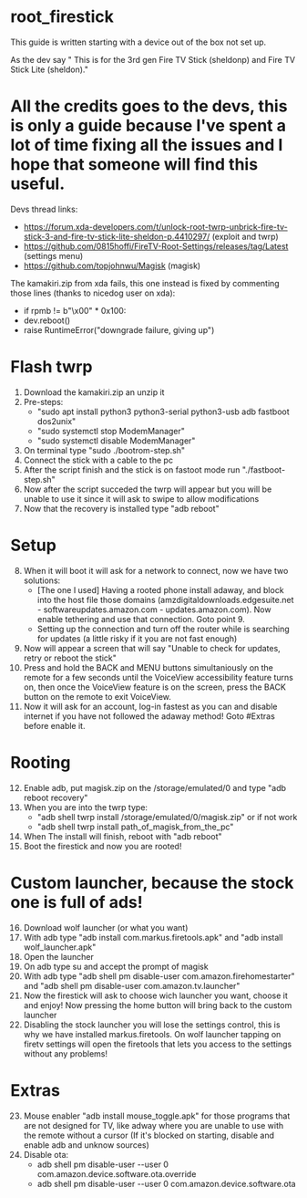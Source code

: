 # root_firestick
This guide is written starting with a device out of the box not set up.

As the dev say " This is for the 3rd gen Fire TV Stick (sheldonp) and Fire TV Stick Lite (sheldon)."

# All the credits goes to the devs, this is only a guide because I've spent a lot of time fixing all the issues and I hope that someone will find this useful.

Devs thread links:
-  https://forum.xda-developers.com/t/unlock-root-twrp-unbrick-fire-tv-stick-3-and-fire-tv-stick-lite-sheldon-p.4410297/ (exploit and twrp)
-  https://github.com/0815hoffi/FireTV-Root-Settings/releases/tag/Latest (settings menu)
-  https://github.com/topjohnwu/Magisk (magisk)

The kamakiri.zip from xda fails, this one instead is fixed by commenting those lines (thanks to nicedog user on xda):

 - if rpmb != b"\x00" * 0x100:
 - dev.reboot()
 - raise RuntimeError("downgrade failure, giving up")

# Flash twrp


1) Download the kamakiri.zip an unzip it
2) Pre-steps:
    - "sudo apt install python3 python3-serial python3-usb adb fastboot dos2unix"
    - "sudo systemctl stop ModemManager"
    - "sudo systemctl disable ModemManager"
3) On terminal type "sudo ./bootrom-step.sh"
4) Connect the stick with a cable to the pc
5) After the script finish and the stick is on fastoot mode run "./fastboot-step.sh"
6) Now after the script succeded the twrp will appear but you will be unable to use it since it will ask to swipe to allow modifications
7) Now that the recovery is installed type "adb reboot"


# Setup


8) When it will boot it will ask for a network to connect, now we have two solutions:
    - [The one I used] Having a rooted phone install adaway, and block into the host file those domains (amzdigitaldownloads.edgesuite.net - softwareupdates.amazon.com - updates.amazon.com). Now enable tethering and use that connection. Goto point 9.
    - Setting up the connection and turn off the router while is searching for updates (a little risky if it you are not fast enough)
9) Now will appear a screen that will say "Unable to check for updates, retry or reboot the stick"
10) Press and hold the BACK and MENU buttons simultaniously on the remote for a few seconds until the VoiceView accessibility feature turns on, then once the VoiceView feature is on the screen, press the BACK button on the remote to exit VoiceView.
11) Now it will ask for an account, log-in fastest as you can and disable internet if you have not followed the adaway method! Goto #Extras before enable it.


# Rooting


12) Enable adb, put magisk.zip on the /storage/emulated/0 and type "adb reboot recovery" 
13) When you are into the twrp type:
    - "adb shell twrp install /storage/emulated/0/magisk.zip" 
    or if not work
    - "adb shell twrp install path_of_magisk_from_the_pc"
14) When The install will finish, reboot with "adb reboot"
15) Boot the firestick and now you are rooted!


# Custom launcher, because the stock one is full of ads!

16) Download wolf launcher (or what you want)
17) With adb type "adb install com.markus.firetools.apk" and "adb install wolf_launcher.apk"
18) Open the launcher 
19) On adb type su and accept the prompt of magisk 
20) With adb type "adb shell pm disable-user com.amazon.firehomestarter" and "adb shell pm disable-user com.amazon.tv.launcher"
21) Now the firestick will ask to choose wich launcher you want, choose it and enjoy! Now pressing the home button will bring back to the custom launcher
22) Disabling the stock launcher you will lose the settings control, this is why we have installed markus.firetools. On wolf launcher tapping on firetv settings will open the firetools that lets you access to the settings without any problems!


# Extras


23) Mouse enabler "adb install mouse_toggle.apk" for those programs that are not designed for TV, like adway where you are unable to use with the remote without a cursor (If it's blocked on starting, disable and enable adb and unknow sources)
24) Disable ota:
    - adb shell pm disable-user --user 0 com.amazon.device.software.ota.override
    - adb shell pm disable-user --user 0 com.amazon.device.software.ota
